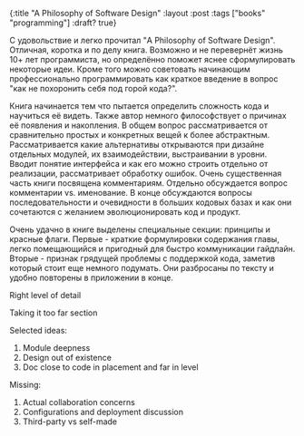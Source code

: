{:title "A Philosophy of Software Design"
 :layout :post
 :tags  ["books" "programming"]
 :draft? true}

С удовольствие и легко прочитал "A Philosophy of Software Design". Отличная, коротка и по делу книга. Возможно и не перевернёт жизнь 10+ лет программиста, но определённо поможет яснее сформулировать некоторые идеи. Кроме того можно советовать начинающим профессионально программировать как краткое введение в вопрос "как не похоронить себя под горой кода?".

Книга начинается тем что пытается определить сложность кода и научиться её видеть. Также автор немного философствует о причинах её появления и накопления. В общем вопрос рассматривается от сравнительно простых и конкретных вещей к более абстрактным. Рассматривается какие альтернативы открываются при дизайне отдельных модулей, их взаимодействии, выстраивании в уровни. Вводит понятие интерфейса и как его можно строить отдельно от реализации, рассматривает обработку ошибок. Очень существенная часть книги посвящена комментариям. Отдельно обсуждается вопрос комментарии vs. именование. В конце обсуждаются вопросы последовательности и очевидности в больших кодовых базах и как они сочетаются с желанием эволюционировать код и продукт.

Очень удачно в книге выделены специальные секции: принципы и красные флаги. Первые - краткие формулировки содержания главы, легко помещающийся и пригодный для быстро коммуникации гайдлайн. Вторые - признак грядущей проблемы с поддержкой кода, заметив который стоит еще немного подумать. Они разбросаны по тексту и удобно повторены в приложении в конце.

Right level of detail

Taking it too far section

Selected ideas:
1. Module deepness
2. Design out of existence
3. Doc close to code in placement and far in level

Missing:
1. Actual collaboration concerns
2. Configurations and deployment discussion
3. Third-party vs self-made